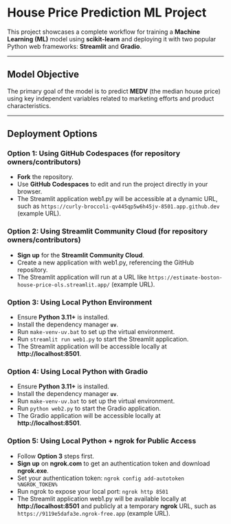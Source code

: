 # House Price Prediction ML Project

This project showcases a complete workflow for training a **Machine Learning (ML)** model using **scikit-learn** and deploying it with two popular Python web frameworks: **Streamlit** and **Gradio**.

___

## Model Objective

The primary goal of the model is to predict **MEDV** (the median house price) using key independent variables related to marketing efforts and product characteristics.

___

## Deployment Options

### Option 1: Using GitHub Codespaces (for repository owners/contributors)
* **Fork** the repository.
* Use **GitHub Codespaces** to edit and run the project directly in your browser.
* The Streamlit application web1.py will be accessible at a dynamic URL, such as `https://curly-broccoli-qv445qp5w6h45jv-8501.app.github.dev` (example URL).

### Option 2: Using Streamlit Community Cloud (for repository owners/contributors)
* **Sign up** for the **Streamlit Community Cloud**.
* Create a new application with web1.py, referencing the GitHub repository.
* The Streamlit application will run at a URL like `https://estimate-boston-house-price-ols.streamlit.app/` (example URL).

### Option 3: Using Local Python Environment
* Ensure **Python 3.11+** is installed.
* Install the dependency manager **`uv`**.
* Run `make-venv-uv.bat` to set up the virtual environment.
* Run `streamlit run web1.py` to start the Streamlit application.
* The Streamlit application will be accessible locally at **http://localhost:8501**.

### Option 4: Using Local Python with Gradio
* Ensure **Python 3.11+** is installed.
* Install the dependency manager **`uv`**.
* Run `make-venv-uv.bat` to set up the virtual environment.
* Run `python web2.py` to start the Gradio application.
* The Gradio application will be accessible locally at **http://localhost:8501**.

### Option 5: Using Local Python + ngrok for Public Access
* Follow **Option 3** steps first.
* **Sign up** on **ngrok.com** to get an authentication token and download **ngrok.exe**.
* Set your authentication token: `ngrok config add-autotoken %NGROK_TOKEN%`
* Run ngrok to expose your local port: `ngrok http 8501`
* The Streamlit application web1.py will be available locally at **http://localhost:8501** and publicly at a temporary **ngrok** URL, such as `https://9119e5dafa3e.ngrok-free.app` (example URL).
